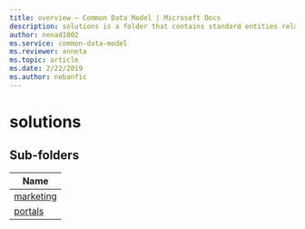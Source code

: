 ```yaml
---
title: overview – Common Data Model | Microsoft Docs
description: solutions is a folder that contains standard entities related to the Common Data Model.
author: nenad1002
ms.service: common-data-model
ms.reviewer: anneta
ms.topic: article
ms.date: 2/22/2019
ms.author: nebanfic
---
```


# solutions


## Sub-folders

|Name|
|---|
|[marketing](marketing/overview.md)|
|[portals](portals/overview.md)|



